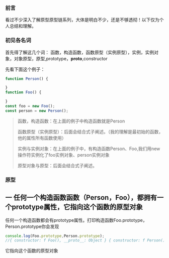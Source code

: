 ### 前言
看过不少深入了解原型原型链系列，大体是明白不少，还是不够透彻！以下仅为个人总结和理解。

### 初见各名词
首先得了解这几个词：
函数，构造函数，函数原型（实例原型），实例，实例对象，对象原型，原型,prototype，__proto__,constructor

先看下面这个例子：

```javascript
function Person() {

}
function Foo() {

}
const foo = new Foo();
const person = new Person();

```


> 函数，构造函数：在上面的例子中构造函数就是Person
>
> 函数原型（实例原型）：后面会结合式子阐述。（我的理解是最初始的函数，他的属性所有函数使用）
>
> 实例与实例对象：在上面的例子中，有构造函数Person、Foo,我们用new操作符实例化了foo实例对象、person实例对象
>
> 原型对象与原型：后面会结合式子阐述。

### 原型
## 一 任何一个构造函数函数（Person，Foo），都拥有一个prototype属性，它指向这个函数的原型对象

任何一个构造函数都会有prototype属性。打印构造函数Foo.prototype，Person.prototype你会发现
```javascript
console.log(Foo.prototype,Person.prototype);
//{ constructor: f Foo(), __proto__: Object } { constructor: f Person(), __proto__: Object }
```
它指向这个函数的原型对象
